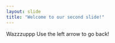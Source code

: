 ```yaml
---
layout: slide
title: "Welcome to our second slide!"
---
```

Wazzzuppp
Use the left arrow to go back!
